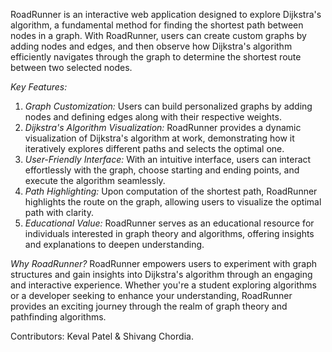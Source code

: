 RoadRunner is an interactive web application designed to explore Dijkstra's algorithm, a fundamental method for finding the shortest path between nodes in a graph. With RoadRunner, users can create custom graphs by adding nodes and edges, and then observe how Dijkstra's algorithm efficiently navigates through the graph to determine the shortest route between two selected nodes.

*Key Features:*
1. *Graph Customization:* Users can build personalized graphs by adding nodes and defining edges along with their respective weights.
2. *Dijkstra's Algorithm Visualization:* RoadRunner provides a dynamic visualization of Dijkstra's algorithm at work, demonstrating how it iteratively explores different paths and selects the optimal one.
3. *User-Friendly Interface:* With an intuitive interface, users can interact effortlessly with the graph, choose starting and ending points, and execute the algorithm seamlessly.
4. *Path Highlighting:* Upon computation of the shortest path, RoadRunner highlights the route on the graph, allowing users to visualize the optimal path with clarity.
5. *Educational Value:* RoadRunner serves as an educational resource for individuals interested in graph theory and algorithms, offering insights and explanations to deepen understanding.

*Why RoadRunner?*
RoadRunner empowers users to experiment with graph structures and gain insights into Dijkstra's algorithm through an engaging and interactive experience. Whether you're a student exploring algorithms or a developer seeking to enhance your understanding, RoadRunner provides an exciting journey through the realm of graph theory and pathfinding algorithms.

Contributors:
Keval Patel & Shivang Chordia.
